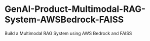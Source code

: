 # GenAI-Product-Multimodal-RAG-System-AWSBedrock-FAISS
Build a Multimodal RAG System using AWS Bedrock and FAISS
